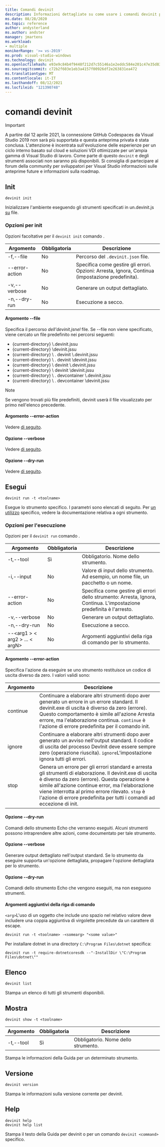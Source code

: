 ```yaml
---
title: Comandi devinit
description: Informazioni dettagliate su come usare i comandi devinit per installare i componenti.
ms.date: 08/28/2020
ms.topic: reference
author: andysterland
ms.author: andster
manager: jmartens
ms.workload:
- multiple
monikerRange: '>= vs-2019'
ms.prod: visual-studio-windows
ms.technology: devinit
ms.openlocfilehash: e93e9c84b4f9448f212d7c55146a1e2eddc584e201c47e35d8388b3421f592ff
ms.sourcegitcommit: c72b2f603e1eb3a4157f00926df2e263831ea472
ms.translationtype: MT
ms.contentlocale: it-IT
ms.lasthandoff: 08/12/2021
ms.locfileid: "121390748"
---
```

# <a name="devinit-commands"></a>comandi devinit

> [!IMPORTANT]
> A partire dal 12 aprile 2021, la connessione GitHub Codespaces da Visual Studio 2019 non sarà più supportata e questa anteprima privata è stata conclusa. L'attenzione è incentrata sull'evoluzione delle esperienze per un ciclo interno basato sul cloud e soluzioni VDI ottimizzate per un'ampia gamma di Visual Studio di lavoro. Come parte di questo `devinit` e degli strumenti associati non saranno più disponibili. Si consiglia di partecipare al forum della community per sviluppatori per Visual Studio informazioni sulle anteprime future e informazioni sulla roadmap.

## <a name="init"></a>Init

```console
devinit init
```

Inizializzare l'ambiente eseguendo gli strumenti specificati in un.devinit.js[ su](devinit-json.md) file.

### <a name="options-for-init"></a>Opzioni per init

Opzioni facoltative per il `devinit init` comando .

| Argomento             | Obbligatoria | Descrizione                                                               |
|----------------------|----------|---------------------------------------------------------------------------|
| -f,--file            | No       | Percorso del `.devinit.json` file.                                         |
| --error-action       | No       | Specifica come gestire gli errori. Opzioni: Arresta, Ignora, Continua (impostazione predefinita).|
| -v,--verbose         | No       | Generare un output dettagliato.                                                      |
| -n,--dry-run         | No       | Esecuzione a secco.                                                                  |

#### <a name="--file-argument"></a>Argomento --file

Specifica il percorso _dell'devinit.jsnel_ file. Se --file non viene specificato, viene cercato un file predefinito nei percorsi seguenti:

* {current-directory} \\.devinit.jssu
* {current-directory} \\devinit.jssu
* {current-directory} \\ . devinit \\.devinit.jssu
* {current-directory} \\ . devinit \\devinit.jssu
* {current-directory} \\ devinit \\.devinit.jssu
* {current-directory} \\ devinit \\devinit.jssu
* {current-directory} \\ . devcontainer \\.devinit.jssu
* {current-directory} \\ . devcontainer \\devinit.jssu

> [!NOTE]
> Se vengono trovati più file predefiniti, devinit userà il file visualizzato per primo nell'elenco precedente.

#### <a name="--error-action-argument"></a>Argomento --error-action

Vedere [di seguito](#options-for-run).

#### <a name="--verbose-switch"></a>Opzione --verbose

Vedere [di seguito](#options-for-run).

#### <a name="--dry-run-switch"></a>Opzione --dry-run

Vedere [di seguito](#options-for-run).

## <a name="run"></a>Esegui

```console
devinit run -t <toolname>
```

Esegue lo strumento specifico. I parametri sono elencati di seguito. Per [un utilizzo](devinit-tool-list.md) specifico, vedere la documentazione relativa a ogni strumento.

### <a name="options-for-run"></a>Opzioni per l'esecuzione

Opzioni per il `devinit run` comando .

| Argomento                                      | Obbligatoria | Descrizione                                                                          |
|-----------------------------------------------|----------|--------------------------------------------------------------------------------------|
| -t,--tool                                     | Sì      | Obbligatorio. Nome dello strumento.                                                             |
| -i,--input                                    | No       | Valore di input dello strumento. Ad esempio, un nome file, un pacchetto o un nome.                     |
| --error-action                                | No       | Specifica come gestire gli errori dello strumento: Arresta, Ignora, Continua. L'impostazione predefinita è l'arresto. |
| -v,--verbose                                  | No       | Generare un output dettagliato.                                                                 |
| -n,--dry-run                                  | No       | Esecuzione a secco.                                                                             |
| --&lt;arg1 &gt; &lt; arg2 &gt; ... &lt; argN&gt;  | No       | Argomenti aggiuntivi della riga di comando per lo strumento.                                       |

#### <a name="--error-action-argument"></a>Argomento --error-action

Specifica l'azione da eseguire se uno strumento restituisce un codice di uscita diverso da zero. I valori validi sono:

| Argomento | Descrizione                                                                                                                                                                                                                                                                           |
|----------|---------------------------------------------------------------------------------------------------------------------------------------------------------------------------------------------------------------------------------------------------------------------------------------|
| continue | Continuare a elaborare altri strumenti dopo aver generato un errore in un errore standard. Il devinit.exe di uscita è diverso da zero (errore). Questo comportamento è simile all'azione Arresta errore, ma l'elaborazione continua. `continue` è l'azione di errore predefinita per il comando init.              |
| ignore   | Continuare a elaborare altri strumenti dopo aver generato un avviso nell'output standard. Il codice di uscita del processo DevInit deve essere sempre zero (operazione riuscita). `ignore`L'impostazione ignora tutti gli errori.                                                                                                      |
| stop     | Genera un errore per gli errori standard e arresta gli strumenti di elaborazione. Il devinit.exe di uscita è diverso da zero (errore). Questa operazione è simile all'azione continue error, ma l'elaborazione viene interrotta al primo errore rilevato. `stop` è l'azione di errore predefinita per tutti i comandi ad eccezione di init. |

#### <a name="--dry-run-switch"></a>Opzione --dry-run

Comandi dello strumento Echo che verranno eseguiti. Alcuni strumenti possono intraprendere altre azioni, come documentato per tale strumento. 

#### <a name="--verbose-switch"></a>Opzione --verbose

Generare output dettagliato nell'output standard. Se lo strumento da eseguire supporta un'opzione dettagliata, propagare l'opzione dettagliata per lo strumento.

#### <a name="--dry-run-switch"></a>Opzione --dry-run

Comandi dello strumento Echo che vengono eseguiti, ma non eseguono strumenti.

#### <a name="additional-command-line-arguments"></a>Argomenti aggiuntivi della riga di comando

`<arg>`L'uso di un oggetto che include uno spazio nel relativo valore deve includere una coppia aggiuntiva di virgolette precedute da un carattere di escape.

```console
devinit run -t <toolname> -<somearg> "<some value>"
```

Per installare dotnet in una directory `C:\Program Files\dotnet` specifica:

```console
devinit run -t require-dotnetcoresdk --"-InstallDir \"C:\Program Files\dotnet\""
```

## <a name="list"></a>Elenco

```console
devinit list
```

Stampa un elenco di tutti gli strumenti disponibili.

## <a name="show"></a>Mostra

```console
devinit show -t <toolname>
```

| Argomento       | Obbligatoria | Descrizione                                                                          |
|----------------|----------|--------------------------------------------------------------------------------------|
| -t,--tool      | Sì      | Obbligatorio. Nome dello strumento.                                                             |

Stampa le informazioni della Guida per un determinato strumento.

## <a name="version"></a>Versione

```console
devinit version
```

Stampa le informazioni sulla versione corrente per devinit.

## <a name="help"></a>Help

```console
devinit help
devinit help list
```

Stampa il testo della Guida per devinit o per un comando `devinit <command>` specifico.
 
